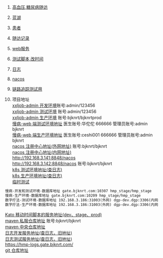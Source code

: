 1. [高血压,糖尿病随访](https://dbhstech.feishu.cn/wiki/wikcnlOe99PsqfRfUZFTDYe3FIe?sheet=yqFJAD)
2. [蓝湖](https://lanhuapp.com/web/#/item/project/stage?pid=63800487-db10-45b1-ab22-f34300c12653&type=share_mark&teamId=515aae3a-992b-4d4d-9604-228978ca42b7)
3. [患者](https://axure.gate.bjknrt.com/Web%E7%AB%AF%E7%AE%A1%E7%90%86%E5%90%8E%E5%8F%B0/#id=dsw79b&p=%E6%82%A3%E8%80%85%E8%AF%A6%E6%83%85%E9%A1%B5&g=1)
4. [随访记录](https://axure.gate.bjknrt.com/%E6%82%A3%E8%80%85%E7%AB%AF%E5%B0%8F%E7%A8%8B%E5%BA%8F/#id=yf0cju&p=%E9%9A%8F%E8%AE%BF%E8%AE%B0%E5%BD%95&g=15)
5. [web服务](https://hmp-web-dev.gate.bjknrt.com/#/login)
6. [测试脚本,改时间](https://forward.gate.bjknrt.com/api/ui/#/)
7. [日志](https://hmp-dev-logs.gate.bjknrt.com/medication-remind-server/logs/medication-remind-server/app.log)
8. [nacos](http://192.168.3.140:8848/nacos/#/serviceManagement?namespace=dev&name=medication-remind-server&groupName=DEFAULT_GROUP)
9. [链路追踪测试用](http://192.168.3.185:30780/general)


1. 项目地址  
[xxljob-admin 开发环境](http://192.168.3.185:31005/jobinfo )账号:admin/123456  
[xxljob-admin 测试环境](http://192.168.3.185:31006/jobinfo) 账号:admin/123456  
[xxljob-admin 生产环境](http://192.168.3.193:31007/jobinfo) 账号:bjknrt/bjknrtprod  
[慢病-web 端测试环境地址](http://hmp-web-stage.gate.bjknrt.com) 医生账号:华佗佗 666666 管理员账号:admin bjknrt  
[慢病-web 端生产环境地址](http://hmp-web.gate.bjknrt.com) 医生账号:ceshi001 666666 管理员账号:admin bjknrt  
[nacos 注册中心地址(外网地址)](http://nacos.gate.bjknrt.com/nacos) 账号:bjknrt/bjknrt  
[nacos 注册中心地址(内网地址)](http://192.168.3.140:8848/nacos)  
http://192.168.3.141:8848/nacos  
http://192.168.3.142:8848/nacos 账号:bjknrt/bjknrt  
[k8s 测试环境地址(查日志)](http://192.168.3.185:30783/kiali/console)  
[k8s 生产环境地址(查日志)](http://192.168.3.193:30880/kiali/console)  
[临时测试](https://logs-ui.gate.bjknrt.com/container/b187046cf6a8)
```markdown
慢病-开发和测试环境-数据库地址 gate.bjknrt.com:10307 hmp_stage/hmp_stage  
慢病-生产环境-数据库地址 gate.bjknrt.com:10209 hmp_stage/hmp_stage  
数字疗法-测试环境-数据库地址 192.168.3.186:31003(外网) dgp-dev.dgp:3306(内网) app_dev/app_dev  
数字疗法-生产环境-数据库地址 192.168.3.186:31003(外网) dgp-dev.dgp:3306(内网) app_dev/app_dev  
```

[Kato 移动时间脚本的服务地址(dev、stage、prod)](http://forward.gate.bjknrt.com/api/ui/#/)  
[maven 私服仓库地址](http://repo.gate.bjknrt.com) 账号:bjknrt/bjknrt  
[maven 中央仓库地址](https://mvnrepository.com/)  
[日志开发服务地址(查日志，旧地址)](https://hmp-dev-logs.gate.bjknrt.com/)    
[日志测试服务地址(查日志，旧地址)](https://hmp-stage-logs.gate.bjknrt.com/)   
https://hmp-logs.gate.bjknrt.com/  
[git 仓库地址](https://git.bjknrt.com/)


      